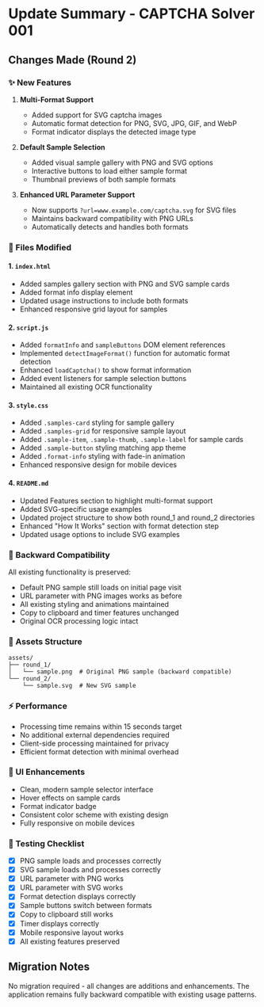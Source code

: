 # Update Summary - CAPTCHA Solver 001

## Changes Made (Round 2)

### ✨ New Features

1. **Multi-Format Support**
   - Added support for SVG captcha images
   - Automatic format detection for PNG, SVG, JPG, GIF, and WebP
   - Format indicator displays the detected image type

2. **Default Sample Selection**
   - Added visual sample gallery with PNG and SVG options
   - Interactive buttons to load either sample format
   - Thumbnail previews of both sample formats

3. **Enhanced URL Parameter Support**
   - Now supports `?url=www.example.com/captcha.svg` for SVG files
   - Maintains backward compatibility with PNG URLs
   - Automatically detects and handles both formats

### 📝 Files Modified

#### 1. `index.html`
- Added samples gallery section with PNG and SVG sample cards
- Added format info display element
- Updated usage instructions to include both formats
- Enhanced responsive grid layout for samples

#### 2. `script.js`
- Added `formatInfo` and `sampleButtons` DOM element references
- Implemented `detectImageFormat()` function for automatic format detection
- Enhanced `loadCaptcha()` to show format information
- Added event listeners for sample selection buttons
- Maintained all existing OCR functionality

#### 3. `style.css`
- Added `.samples-card` styling for sample gallery
- Added `.samples-grid` for responsive sample layout
- Added `.sample-item`, `.sample-thumb`, `.sample-label` for sample cards
- Added `.sample-button` styling matching app theme
- Added `.format-info` styling with fade-in animation
- Enhanced responsive design for mobile devices

#### 4. `README.md`
- Updated Features section to highlight multi-format support
- Added SVG-specific usage examples
- Updated project structure to show both round_1 and round_2 directories
- Enhanced "How It Works" section with format detection step
- Updated usage options to include SVG examples

### 🔄 Backward Compatibility

All existing functionality is preserved:
- Default PNG sample still loads on initial page visit
- URL parameter with PNG images works as before
- All existing styling and animations maintained
- Copy to clipboard and timer features unchanged
- Original OCR processing logic intact

### 📁 Assets Structure

```
assets/
├── round_1/
│   └── sample.png  # Original PNG sample (backward compatible)
└── round_2/
    └── sample.svg  # New SVG sample
```

### ⚡ Performance

- Processing time remains within 15 seconds target
- No additional external dependencies required
- Client-side processing maintained for privacy
- Efficient format detection with minimal overhead

### 🎨 UI Enhancements

- Clean, modern sample selector interface
- Hover effects on sample cards
- Format indicator badge
- Consistent color scheme with existing design
- Fully responsive on mobile devices

### 🧪 Testing Checklist

- [x] PNG sample loads and processes correctly
- [x] SVG sample loads and processes correctly
- [x] URL parameter with PNG works
- [x] URL parameter with SVG works
- [x] Format detection displays correctly
- [x] Sample buttons switch between formats
- [x] Copy to clipboard still works
- [x] Timer displays correctly
- [x] Mobile responsive layout works
- [x] All existing features preserved

## Migration Notes

No migration required - all changes are additions and enhancements. The application remains fully backward compatible with existing usage patterns.
